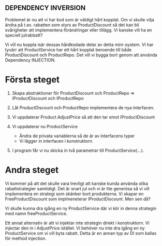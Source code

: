 ﻿## DEPENDENCY INVERSION

Problemet är nu att vi har kod som är väldigt hårt kopplat. Om vi skulle vilja ändra på t.ex. rabatten
som styrs av ProductDiscount så det kan bli svårigheter att implementera förändringar eller tillägg. Vi kanske
vill ha en speciell julrabbatt?

Vi vill nu koppla isär dessas hårdkodade delar av detta mini-system. Vi har tyvärr att 
ProductService har ett hårt kopplat beroende till både ProductDiscount och ProductRepo. Det vill vi 
bygga bort genom att använda Dependency INJECTION.

# Första steget

1. Skapa abstraktioner för ProductDiscount och ProductRepo => IProductDiscount och IProductRepo

2. Låt ProductDiscount och ProductRepo implementera de nya interfacen.

3. Vi uppdaterar Product.AdjustPrice så att den tar emot IProductDiscount

4. Vi uppdaterar nu ProductService
	- Ändra de privata variablerna så de är av interfacens typer
	- Vi lägger in interfacen i konstruktorn.

5.	I program får vi nu skicka in två parametrar till ProductService(...).

# Andra steget

Vi kommer på att det skulle vara trevligt att kanske kunda använda olika rabattstrategier samtidigt.
Det är snart jul och vi är lite generösa så vi vill implementera en strategi som skänker bort produkterna.
Vi skapar en FreeProductDiscount som implmeneterar IProductDiscount. Men sen då?

Vi skulle kunna dra igång en ny ProductService där vi kör in denna strategin med namn freeProductService.

Ett annat alternativ är att vi injektar inte strategin direkt i konstruktorn. Vi injectar den in i AdjustPrice istället.
Vi behöver nu inte dra igång en ny ProductService om vi vill byta rabatt.
Detta är en annan typ av DI som kallas för method injection.

